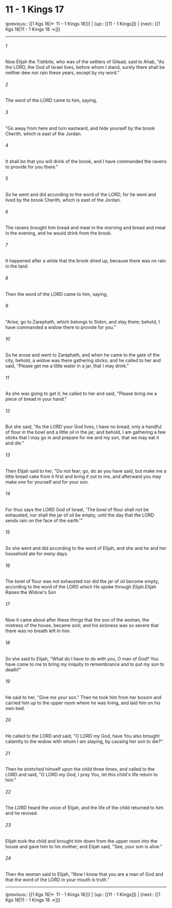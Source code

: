# 11 - 1 Kings 17

(previous:: [[1 Kgs 16|← 11 - 1 Kings 16]]) | (up:: [[11 - 1 Kings]]) | (next:: [[1 Kgs 18|11 - 1 Kings 18 →]])

***


###### 1 
Now Elijah the Tishbite, who was of the settlers of Gilead, said to Ahab, "As the LORD, the God of Israel lives, before whom I stand, surely there shall be neither dew nor rain these years, except by my word." 

###### 2 
The word of the LORD came to him, saying, 

###### 3 
"Go away from here and turn eastward, and hide yourself by the brook Cherith, which is east of the Jordan. 

###### 4 
It shall be that you will drink of the brook, and I have commanded the ravens to provide for you there." 

###### 5 
So he went and did according to the word of the LORD, for he went and lived by the brook Cherith, which is east of the Jordan. 

###### 6 
The ravens brought him bread and meat in the morning and bread and meat in the evening, and he would drink from the brook. 

###### 7 
It happened after a while that the brook dried up, because there was no rain in the land. 

###### 8 
Then the word of the LORD came to him, saying, 

###### 9 
"Arise, go to Zarephath, which belongs to Sidon, and stay there; behold, I have commanded a widow there to provide for you." 

###### 10 
So he arose and went to Zarephath, and when he came to the gate of the city, behold, a widow was there gathering sticks; and he called to her and said, "Please get me a little water in a jar, that I may drink." 

###### 11 
As she was going to get _it_, he called to her and said, "Please bring me a piece of bread in your hand." 

###### 12 
But she said, "As the LORD your God lives, I have no bread, only a handful of flour in the bowl and a little oil in the jar; and behold, I am gathering a few sticks that I may go in and prepare for me and my son, that we may eat it and die." 

###### 13 
Then Elijah said to her, "Do not fear; go, do as you have said, but make me a little bread cake from it first and bring _it_ out to me, and afterward you may make _one_ for yourself and for your son. 

###### 14 
For thus says the LORD God of Israel, 'The bowl of flour shall not be exhausted, nor shall the jar of oil be empty, until the day that the LORD sends rain on the face of the earth.'" 

###### 15 
So she went and did according to the word of Elijah, and she and he and her household ate for _many_ days. 

###### 16 
The bowl of flour was not exhausted nor did the jar of oil become empty, according to the word of the LORD which He spoke through Elijah.Elijah Raises the Widow's Son 

###### 17 
Now it came about after these things that the son of the woman, the mistress of the house, became sick; and his sickness was so severe that there was no breath left in him. 

###### 18 
So she said to Elijah, "What do I have to do with you, O man of God? You have come to me to bring my iniquity to remembrance and to put my son to death!" 

###### 19 
He said to her, "Give me your son." Then he took him from her bosom and carried him up to the upper room where he was living, and laid him on his own bed. 

###### 20 
He called to the LORD and said, "O LORD my God, have You also brought calamity to the widow with whom I am staying, by causing her son to die?" 

###### 21 
Then he stretched himself upon the child three times, and called to the LORD and said, "O LORD my God, I pray You, let this child's life return to him." 

###### 22 
The LORD heard the voice of Elijah, and the life of the child returned to him and he revived. 

###### 23 
Elijah took the child and brought him down from the upper room into the house and gave him to his mother; and Elijah said, "See, your son is alive." 

###### 24 
Then the woman said to Elijah, "Now I know that you are a man of God and that the word of the LORD in your mouth is truth."

***

(previous:: [[1 Kgs 16|← 11 - 1 Kings 16]]) | (up:: [[11 - 1 Kings]]) | (next:: [[1 Kgs 18|11 - 1 Kings 18 →]])
